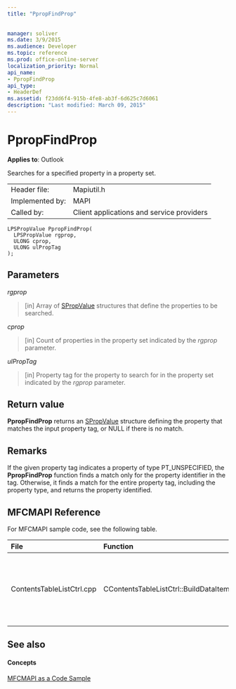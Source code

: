 ```yaml
---
title: "PpropFindProp"
 
 
manager: soliver
ms.date: 3/9/2015
ms.audience: Developer
ms.topic: reference
ms.prod: office-online-server
localization_priority: Normal
api_name:
- PpropFindProp
api_type:
- HeaderDef
ms.assetid: f23dd6f4-915b-4fe8-ab3f-6d625c7d6061
description: "Last modified: March 09, 2015"
---
```


# PpropFindProp

  
  
**Applies to**: Outlook 
  
Searches for a specified property in a property set.
  
|||
|:-----|:-----|
|Header file:  <br/> |Mapiutil.h  <br/> |
|Implemented by:  <br/> |MAPI  <br/> |
|Called by:  <br/> |Client applications and service providers  <br/> |
   
```
LPSPropValue PpropFindProp(
  LPSPropValue rgprop,
  ULONG cprop,
  ULONG ulPropTag
);
```

## Parameters

 _rgprop_
  
> [in] Array of [SPropValue](spropvalue.md) structures that define the properties to be searched. 
    
 _cprop_
  
> [in] Count of properties in the property set indicated by the  _rgprop_ parameter. 
    
 _ulPropTag_
  
> [in] Property tag for the property to search for in the property set indicated by the  _rgprop_ parameter. 
    
## Return value

 **PpropFindProp** returns an [SPropValue](spropvalue.md) structure defining the property that matches the input property tag, or NULL if there is no match. 
  
## Remarks

If the given property tag indicates a property of type PT_UNSPECIFIED, the **PpropFindProp** function finds a match only for the property identifier in the tag. Otherwise, it finds a match for the entire property tag, including the property type, and returns the property identified. 
  
## MFCMAPI Reference

For MFCMAPI sample code, see the following table.
  
|**File**|**Function**|**Comment**|
|:-----|:-----|:-----|
|ContentsTableListCtrl.cpp  <br/> |CContentsTableListCtrl::BuildDataItem  <br/> |MFCMAPI uses the **PpropFindProp** method to find properties in a property set being added to the list.  <br/> |
   
## See also

#### Concepts

[MFCMAPI as a Code Sample](mfcmapi-as-a-code-sample.md)

